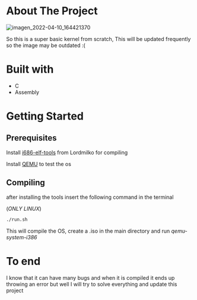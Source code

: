# About The Project
![imagen_2022-04-10_164421370](https://user-images.githubusercontent.com/82417626/162636883-1ff8f24a-b138-489d-a9ca-a5624ccefdf5.png)
 
 So this is a super basic kernel from scratch, This will be updated frequently so the image may be outdated :(
 
 # Built with
 * C
 * Assembly

# Getting Started

## Prerequisites
Install [i686-elf-tools](https://github.com/lordmilko/i686-elf-tools) from Lordmilko for compiling

Install [QEMU](https://www.qemu.org) to test the os

## Compiling

after installing the tools insert the following command in the terminal

(*ONLY LINUX*)
 ```sh
 ./run.sh
 ```
 This will compile the OS, create a .iso in the main directory and run *qemu-system-i386*
 
 # To end
 
 I know that it can have many bugs and when it is compiled it ends up throwing an error but well I will try to solve everything and update this project
